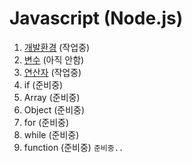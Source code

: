 # Javascript (Node.js)
1. [개발환경](./development_environment.md) (작업중)
2. [변수](./variable.md) (아직 안함)
3. [연산자](./operator.md) (작업중)
4. if (준비중)
5. Array (준비중)
6. Object (준비중)
7. for (준비중)
8. while (준비중)
9. function (준비중)
`준비중..`
